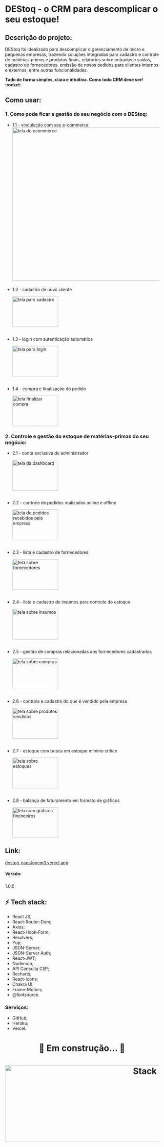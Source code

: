 # DEStoq - o CRM para descomplicar o seu estoque!
## Descrição do projeto:
<p align="left">DEStoq foi idealizado para descomplicar o gerenciamento de micro e pequenas empresas, trazendo soluções integradas para cadastro e controle de matérias-primas e produtos finais, relatórios sobre entradas e saídas, cadastro de fornecedores, emissão de novos pedidos para clientes internos e externos, entre outras funcionalidades.</p> 
<p><strong>Tudo de forma simples, clara e intuitiva. Como todo CRM deve ser! :rocket:</strong></p>

## Como usar:
### 1. Como pode ficar a gestão do seu negócio com o DEStoq:
<ul>
	<li> 1.1 - vinculação com seu e-commerce
		<img src="https://media.giphy.com/media/9vTAH2YT1J0SQ0iM1i/giphy.gif" alt="tela do ecommerce" height="500px" width="1000px" />
	</li>
	<br>
	<li> 1.2 - cadastro de novo cliente
		<p><img src="" alt="tela para cadastro" height="100" width="150" /></p>
	</li>
	<br>
	<li> 1.3 - login com autenticação automática
		<p><img src="" alt="tela para login" height="100" width="150" /></p>
	</li>
	<br>
	<li> 1.4 - compra e finalização do pedido
		<p><img src="" alt="tela finalizar compra" height="100" width="150" /></p>
	</li>
</ul>

### 2. Controle e gestão do estoque de matérias-primas do seu negócio:
<ul>
	<li> 2.1 - conta exclusiva de administrador
		<p><img src="" alt="tela da dashboard" height="100" width="150" /></p>
	</li>
	<br>
	<li> 2.2 - controle de pedidos realizados online e offline
		<p><img src="" alt="tela de pedidos recebidos pela empresa" height="100" width="150" /></p>
	</li>
	<br>
	<li> 2.3 - lista e cadastro de fornecedores
		<p><img src="" alt="tela sobre fornecedores" height="100" width="150" /></p>
	</li>
	<br>
	<li> 2.4 - lista e cadastro de insumos para controle do estoque
		<p><img src="" alt="tela sobre insumos" height="100" width="150" /></p>
	</li>
	<br>
	<li> 2.5 - gestão de compras relacionadas aos fornecedores cadastrados
		<p><img src="" alt="tela sobre compras" height="100" width="150" /></p>
	</li>
	<br>
	<li> 2.6 - controle e cadastro do que é vendido pela empresa
		<p><img src="" alt="tela sobre produtos vendidos" height="100" width="150" /></p>
	</li>
	<br>
	<li> 2.7 - estoque com busca em estoque mínimo crítico
		<p><img src="" alt="tela sobre estoques" height="100" width="150" /></p>
	</li>
	<br>
	<li> 2.8 - balanço de faturamento em formato de gráficos
		<p><img src="" alt="tela com gráficos finenceiros" height="100" width="150" /></p>
	</li>
</ul>

## Link:
<p><a href="destoq-capstonem3.vercel.app">destoq-capstonem3.vercel.app</a></p>
<h5> Versão:</h5>
<p>1.0.0</p>

## :zap: Tech stack:
<ul>
	<li>React JS;</li>
	<li>React-Router-Dom;</li>
	<li>Axios;</li>
	<li>React-Hook-Form;</li>
	<li>Resolvers;</li>
	<li>Yup;</li>
	<li>JSON-Server;</li>
	<li>JSON-Server Auth;</li>
	<li>React-JWT;</li>
	<li>Nodemon;</li>
	<li>API Consulta CEP;</li>
	<li>Recharts;</li>
	<li>React-Icons;</li>
	<li>Chakra UI;</li>
	<li>Frame-Motion;</li>
	<li>@fontsource.</li>
</ul>

### Serviços:
<ul>
	<li>GitHub;</li>
	<li>Heroku;</li>
	<li>Vercel.</li>
</ul>

<h1 align="center">
	🚧  Em construção...  🚧
</h1>
<h1 align="center">
  <img src="https://www.cloudways.com/blog/wp-content/uploads/20-Best-Web-Design-Tools-for-Design-Agencies.jpg" alt="Stack" height="250" width="900px">
  <br>
</h1>

